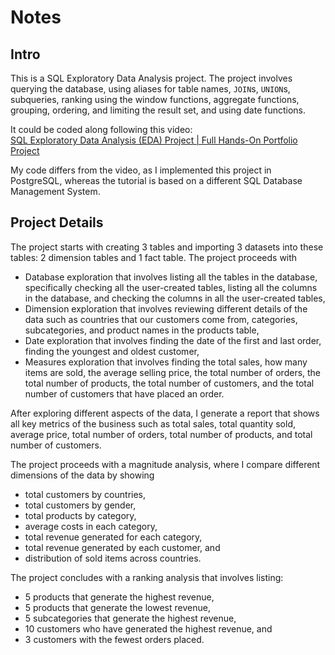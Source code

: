 # Notes

## Intro

This is a SQL Exploratory Data Analysis project. The project involves querying the database, using aliases for table names, `JOIN`s, `UNION`s, subqueries, ranking using the window functions, aggregate functions, grouping, ordering, and limiting the result set, and using date functions.

It could be coded along following this video:  
[SQL Exploratory Data Analysis (EDA) Project | Full Hands-On Portfolio Project](https://www.youtube.com/watch?v=6cJ5Ji8zSDg)

My code differs from the video, as I implemented this project in PostgreSQL, whereas the tutorial is based on a different SQL Database Management System.

## Project Details

The project starts with creating 3 tables and importing 3 datasets into these tables: 2 dimension tables and 1 fact table. The project proceeds with

- Database exploration that involves listing all the tables in the database, specifically checking all the user-created tables, listing all the columns in the database, and checking the columns in all the user-created tables,
- Dimension exploration that involves reviewing different details of the data such as countries that our customers come from, categories, subcategories, and product names in the products table,
- Date exploration that involves finding the date of the first and last order, finding the youngest and oldest customer,
- Measures exploration that involves finding the total sales, how many items are sold, the average selling price, the total number of orders, the total number of products, the total number of customers, and the total number of customers that have placed an order.

After exploring different aspects of the data, I generate a report that shows all key metrics of the business such as total sales, total quantity sold, average price, total number of orders, total number of products, and total number of customers.

The project proceeds with a magnitude analysis, where I compare different dimensions of the data by showing

- total customers by countries,
- total customers by gender,
- total products by category,
- average costs in each category,
- total revenue generated for each category,
- total revenue generated by each customer, and
- distribution of sold items across countries.

The project concludes with a ranking analysis that involves listing:

- 5 products that generate the highest revenue,
- 5 products that generate the lowest revenue,
- 5 subcategories that generate the highest revenue,
- 10 customers who have generated the highest revenue, and
- 3 customers with the fewest orders placed.
